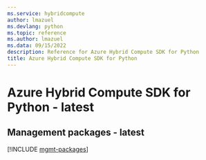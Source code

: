 ```yaml
---
ms.service: hybridcompute
author: lmazuel
ms.devlang: python
ms.topic: reference
ms.author: lmazuel
ms.data: 09/15/2022
description: Reference for Azure Hybrid Compute SDK for Python
title: Azure Hybrid Compute SDK for Python
---
```

# Azure Hybrid Compute SDK for Python - latest

## Management packages - latest
[!INCLUDE [mgmt-packages](hybrid-compute-mgmt-index.md)]